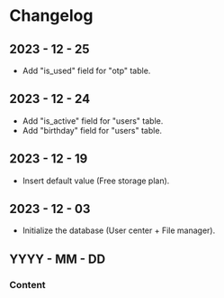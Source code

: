 # Changelog

## 2023 - 12 - 25
- Add "is_used" field for "otp" table.

## 2023 - 12 - 24
- Add "is_active" field for "users" table.
- Add "birthday" field for "users" table.

## 2023 - 12 - 19
- Insert default value (Free storage plan).

## 2023 - 12 - 03
- Initialize the database (User center + File manager).

## YYYY - MM - DD
### Content

##
